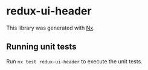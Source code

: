 # redux-ui-header

This library was generated with [Nx](https://nx.dev).

## Running unit tests

Run `nx test redux-ui-header` to execute the unit tests.
